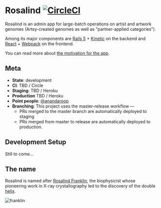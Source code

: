 # Rosalind [![CircleCI](https://circleci.com/gh/artsy/rosalind.svg?style=svg&circle-token=cb49eab5b9f460be61b18d9eef1153b3db16e02a)](https://circleci.com/gh/artsy/rosalind)

Rosalind is an admin app for large-batch operations on artist and artwork genomes (Artsy-created genomes as well as "partner-applied categories").

Among its major components are [Rails 5](http://rubyonrails.org) + [Kinetic](https://github.com/artsy/kinetic) on the backend and [React](https://facebook.github.io/react/) + [Webpack](https://webpack.github.io) on the frontend.

You can read more about [the motivation for the app](https://github.com/artsy/rosalind/pull/1).

## Meta

- **State**: development
- **CI**: TBD / Circle
- **Staging**: TBD / Heroku
- **Production** TBD / Heroku
- **Point people**: [@anandaroop](https://github.com/anandaroop)
- **Branching**:  This project uses the master-release workflow —
	- PRs merged to the master branch are automatically deployed to staging
	- PRs merged from master to release are automatically deployed to production.

## Development Setup

Still to come…

## The name

Rosalind is named after [Rosalind Franklin](https://www.google.com/search?q=Rosalind+Franklin), the biophysicist whose pioneering work in X-ray crystallography led to the discovery of the double [helix](https://github.com/artsy/helix).

![franklin](https://cloud.githubusercontent.com/assets/140521/21436608/6bbbc722-c84d-11e6-9818-3e3b40688963.jpg)
